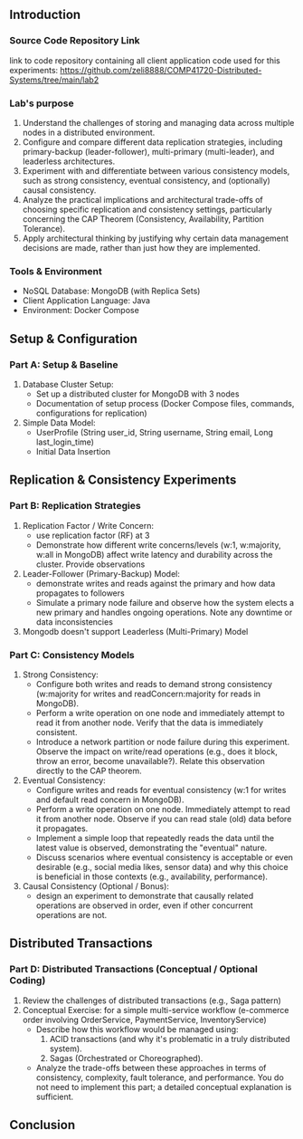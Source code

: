 ## Introduction
### Source Code Repository Link
link to code repository containing all client application code used for this experiments: https://github.com/zeli8888/COMP41720-Distributed-Systems/tree/main/lab2
### Lab's purpose
1. Understand the challenges of storing and managing data across multiple nodes in a distributed environment.
2. Configure and compare different data replication strategies, including primary-backup (leader-follower), multi-primary (multi-leader), and leaderless architectures.
3. Experiment with and differentiate between various consistency models, such as strong consistency, eventual consistency, and (optionally) causal consistency.
4. Analyze the practical implications and architectural trade-offs of choosing specific replication and consistency settings, particularly concerning the CAP Theorem (Consistency, Availability, Partition Tolerance).
5. Apply architectural thinking by justifying why certain data management decisions are made, rather than just how they are implemented.
### Tools & Environment
- NoSQL Database: MongoDB (with Replica Sets)
- Client Application Language: Java
- Environment: Docker Compose



## Setup & Configuration
### Part A: Setup & Baseline
1. Database Cluster Setup:
    - Set up a distributed cluster for MongoDB with 3 nodes
    - Documentation of setup process (Docker Compose files, commands, configurations for replication)
2. Simple Data Model:
    - UserProfile (String user_id, String username, String email, Long last_login_time)
    - Initial Data Insertion



## Replication & Consistency Experiments
<!-- For each experiment in Part B and Part C: Describe the specific configuration (e.g., replication factor, write/read concern). Document your observations (e.g., latency, data visibility, behaviour during failures). Use screenshots or console output snippets as evidence. Crucially, provide a detailed analysis of the architectural trade-offs. Justify why you would choose this specific configuration for a given business requirement, linking back to the CAP theorem and the course's emphasis on "why" over "how". For example, when would strong consistency be paramount, and what are its costs? When would eventual consistency be a better fit? -->
### Part B: Replication Strategies
1. Replication Factor / Write Concern:
    - use replication factor (RF) at 3
    - Demonstrate how different write concerns/levels (w:1, w:majority, w:all in MongoDB) affect write latency and
durability across the cluster. Provide observations
2. Leader-Follower (Primary-Backup) Model:
    - demonstrate writes and reads against the primary and how data propagates to followers
    - Simulate a primary node failure and observe how the system elects a new primary and handles ongoing operations. Note any downtime or data inconsistencies
3. Mongodb doesn't support Leaderless (Multi-Primary) Model
### Part C: Consistency Models
1. Strong Consistency:
    - Configure both writes and reads to demand strong consistency (w:majority for writes and readConcern:majority for reads in MongoDB).
    - Perform a write operation on one node and immediately attempt to read it from another node. Verify that the data is immediately consistent.
    - Introduce a network partition or node failure during this experiment. Observe the impact on write/read operations (e.g., does it block, throw an error, become unavailable?). Relate this observation directly to the CAP theorem.
2. Eventual Consistency:
    - Configure writes and reads for eventual consistency (w:1 for writes and default read concern in MongoDB).
    - Perform a write operation on one node. Immediately attempt to read it from another node. Observe if you can read stale (old) data before it propagates.
    - Implement a simple loop that repeatedly reads the data until the latest value is observed, demonstrating the "eventual" nature.
    - Discuss scenarios where eventual consistency is acceptable or even desirable (e.g., social media likes, sensor data) and why this choice is beneficial in those contexts (e.g., availability, performance).
3. Causal Consistency (Optional / Bonus):
    - design an experiment to demonstrate that causally related operations are observed in order, even if other concurrent operations are not.



## Distributed Transactions
<!-- Detailed conceptual analysis of the e-commerce workflow, contrasting ACID with Saga patterns and their trade-offs. -->
### Part D: Distributed Transactions (Conceptual / Optional Coding)
1. Review the challenges of distributed transactions (e.g., Saga pattern)
2. Conceptual Exercise: for a simple multi-service workflow (e-commerce order involving OrderService, PaymentService, InventoryService)
    - Describe how this workflow would be managed using: 
        1. ACID transactions (and why it's problematic in a truly distributed system).
        2. Sagas (Orchestrated or Choreographed).
    - Analyze the trade-offs between these approaches in terms of consistency, complexity, fault tolerance, and performance. You do not need to implement this part; a detailed conceptual explanation is sufficient.



## Conclusion
<!-- Summary of key learnings and any unexpected observations. -->